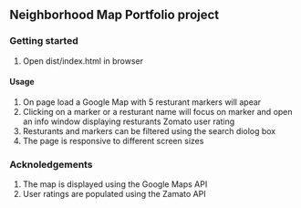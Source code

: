 ## Neighborhood Map Portfolio project

### Getting started

1. Open dist/index.html in browser


#### Usage

1. On page load a Google Map with 5 resturant markers will apear
2. Clicking on a marker or a resturant name will focus on marker and open an info window displaying resturants Zomato user rating
3. Resturants and markers can be filtered using the search diolog box
4. The page is responsive to different screen sizes

### Acknoledgements
1. The map is displayed using the Google Maps API
2. User ratings are populated using the Zamato API